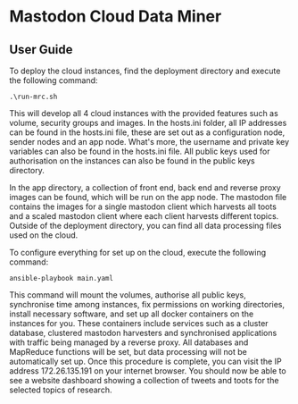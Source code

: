 # Mastodon Cloud Data Miner
## User Guide
To deploy the cloud instances, find the deployment directory and execute the following command:

``
    .\run-mrc.sh
``

This will develop all 4 cloud instances with the provided features such as volume, security groups and images. In the hosts.ini folder, all IP addresses can be found in the hosts.ini file, these are set out as a configuration node, sender nodes and an app node. What's more, the username and private key variables can also be found in the hosts.ini file. All public keys used for authorisation on the instances can also be found in the public keys directory.

In the app directory, a collection of front end, back end and reverse proxy images can be found, which will be run on the app node. The mastodon file contains the images for a single mastodon client which harvests all toots and a scaled mastodon client where each client harvests different topics. Outside of the deployment directory, you can find all data processing files used on the cloud.

To configure everything for set up on the cloud, execute the following command:

``
    ansible-playbook main.yaml
``

This command will mount the volumes, authorise all public keys, synchronise time among instances, fix permissions on working directories, install necessary software, and set up all docker containers on the instances for you. These containers include services such as a cluster database, clustered mastodon harvesters and synchronised applications with traffic being managed by a reverse proxy. All databases and MapReduce functions will be set, but data processing will not be automatically set up. Once this procedure is complete, you can visit the IP address 172.26.135.191 on your internet browser. You should now be able to see a website dashboard showing a collection of tweets and toots for the selected topics of research.
